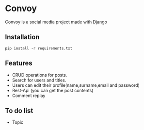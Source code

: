 # Convoy
Convoy is a social media project made with Django<br>

## Installation
```
pip install -r requirements.txt
```
## Features
* CRUD operations for posts.
* Search for users and titles.
* Users can edit their profile(name,surname,email and password)
* Rest-Api (you can get the post contents)
* Comment replay    
## To do list
* Topic
